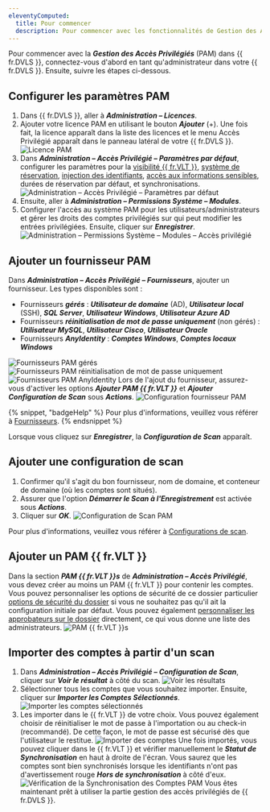 ```yaml
---
eleventyComputed:
  title: Pour commencer
  description: Pour commencer avec les fonctionnalités de Gestion des Accès Privilégiés (PAM) de {{ fr.DVLS }}, connectez-vous d'abord en tant qu'administrateur dans votre {{ fr.DVLS }}.
---
```

Pour commencer avec la ***Gestion des Accès Privilégiés*** (PAM) dans {{ fr.DVLS }}, connectez-vous d'abord en tant qu'administrateur dans votre {{ fr.DVLS }}. Ensuite, suivre les étapes ci-dessous.

## Configurer les paramètres PAM

1. Dans {{ fr.DVLS }}, aller à ***Administration – Licences***.
1. Ajouter votre licence PAM en utilisant le bouton ***Ajouter*** (+). Une fois fait, la licence apparaît dans la liste des licences et le menu Accès Privilégié apparaît dans le panneau latéral de votre {{ fr.DVLS }}.
![Licence PAM](https://cdnweb.devolutions.net/docs/docs_en_server_ServerOp2104.png)
1. Dans ***Administration – Accès Privilégié – Paramètres par défaut***, configurer les paramètres pour la [visibilité {{ fr.VLT }}](/server/web-interface/vault-access/), [système de réservation](/pam/server/checkout-process/request-checkout/), [injection des identifiants](/pam/server/view-sensitive-data-account-brokering/), [accès aux informations sensibles](/pam/server/view-sensitive-data-account-brokering/), durées de réservation par défaut, et synchronisations.
![Administration – Accès Privilégié – Paramètres par défaut](https://cdnweb.devolutions.net/docs/docs_en_server_ServerOp2105.png)
1. Ensuite, aller à ***Administration – Permissions Système – Modules***.
1. Configurer l'accès au système PAM pour les utilisateurs/administrateurs et gérer les droits des comptes privilégiés sur qui peut modifier les entrées privilégiées. Ensuite, cliquer sur ***Enregistrer***.
![Administration – Permissions Système – Modules – Accès privilégié](https://cdnweb.devolutions.net/docs/docs_en_server_ServerOp2106.png)

## Ajouter un fournisseur PAM

Dans ***Administration – Accès Privilégié – Fournisseurs***, ajouter un fournisseur. Les types disponibles sont :
* Fournisseurs ***gérés*** : ***Utilisateur de domaine*** (AD), ***Utilisateur local*** (SSH), ***SQL Server***, ***Utilisateur Windows***, ***Utilisateur Azure AD***
* Fournisseurs ***réinitialisation de mot de passe uniquement*** (non gérés) : ***Utilisateur MySQL***, ***Utilisateur Cisco***, ***Utilisateur Oracle***
* Fournisseurs ***AnyIdentity*** : ***Comptes Windows***, ***Comptes locaux Windows***

![Fournisseurs PAM gérés](https://cdnweb.devolutions.net/docs/docs_en_server_ServerOp2107.png)
![Fournisseurs PAM réinitialisation de mot de passe uniquement](https://cdnweb.devolutions.net/docs/docs_en_server_ServerOp2108.png)
![Fournisseurs PAM AnyIdentity](https://cdnweb.devolutions.net/docs/docs_en_server_ServerOp2109.png)
Lors de l'ajout du fournisseur, assurez-vous d'activer les options ***Ajouter PAM {{ fr.VLT }}*** et ***Ajouter Configuration de Scan*** sous ***Actions***.
![Configuration fournisseur PAM](https://cdnweb.devolutions.net/docs/docs_en_server_ServerOp2110.png)

{% snippet, "badgeHelp" %}
Pour plus d'informations, veuillez vous référer à [Fournisseurs](/pam/server/providers/).
{% endsnippet %}

Lorsque vous cliquez sur ***Enregistrer***, la ***Configuration de Scan*** apparaît.

## Ajouter une configuration de scan

1. Confirmer qu'il s'agit du bon fournisseur, nom de domaine, et conteneur de domaine (où les comptes sont situés).
1. Assurer que l'option ***Démarrer le Scan à l'Enregistrement*** est activée sous ***Actions***.
1. Cliquer sur ***OK***.
![Configuration de Scan PAM](https://cdnweb.devolutions.net/docs/docs_en_server_ServerOp2111.png)

Pour plus d'informations, veuillez vous référer à [Configurations de scan](/pam/scan-configurations/).

## Ajouter un PAM {{ fr.VLT }}

Dans la section ***PAM {{ fr.VLT }}s*** de ***Administration – Accès Privilégié***, vous devez créer au moins un PAM {{ fr.VLT }} pour contenir les comptes. Vous pouvez personnaliser les options de sécurité de ce dossier particulier [options de sécurité du dossier](/pam/server/accounts/) si vous ne souhaitez pas qu'il ait la configuration initiale par défaut. Vous pouvez également [personnaliser les approbateurs sur le dossier](/pam/server/accounts/) directement, ce qui vous donne une liste des administrateurs.
![PAM {{ fr.VLT }}s](https://cdnweb.devolutions.net/docs/docs_en_server_ServerOp2112.png)

## Importer des comptes à partir d'un scan

1. Dans ***Administration – Accès Privilégié – Configuration de Scan***, cliquer sur ***Voir le résultat*** à côté du scan.
![Voir les résultats](https://cdnweb.devolutions.net/docs/docs_en_server_ServerOp2113.png)
1. Sélectionner tous les comptes que vous souhaitez importer. Ensuite, cliquer sur ***Importer les Comptes Sélectionnés***.
![Importer les comptes sélectionnés](https://cdnweb.devolutions.net/docs/docs_en_server_ServerOp2114.png)
1. Les importer dans le {{ fr.VLT }} de votre choix. Vous pouvez également choisir de réinitialiser le mot de passe à l'importation ou au check-in (recommandé). De cette façon, le mot de passe est sécurisé dès que l'utilisateur le restitue.
![Importer des comptes](https://cdnweb.devolutions.net/docs/docs_en_server_ServerOp2115.png)
Une fois importés, vous pouvez cliquer dans le {{ fr.VLT }} et vérifier manuellement le ***Statut de Synchronisation*** en haut à droite de l'écran. Vous saurez que les comptes sont bien synchronisés lorsque les identifiants n'ont pas d'avertissement rouge ***Hors de synchronisation*** à côté d'eux.
![Vérification de la Synchronisation des Comptes PAM](https://cdnweb.devolutions.net/docs/docs_en_server_ServerOp2116.png)
Vous êtes maintenant prêt à utiliser la partie gestion des accès privilégiés de {{ fr.DVLS }}.